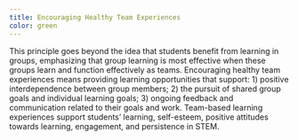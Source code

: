 ```yaml
---
title: Encouraging Healthy Team Experiences
color: green
---
```


This principle goes beyond the idea that students benefit from learning in groups, emphasizing that group learning is most effective when these groups learn and function effectively as teams. Encouraging healthy team experiences means providing learning opportunities that support: 1) positive interdependence between group members; 2) the pursuit of shared group goals and individual learning goals; 3) ongoing feedback and communication related to their goals and work. Team-based learning experiences support students’ learning, self-esteem, positive attitudes towards learning, engagement, and persistence in STEM.